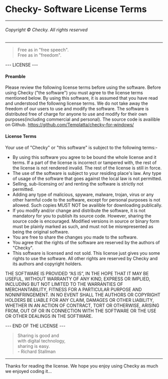 # Checky- Software License Terms 
---
###### Copyright &copy; Checky. All rights reserved ######
---

> Free as in "free speech". <br />
> Free as in "freedom".

--- LICENSE ---
#### Preamble ####
Please review the following license terms before using the software.
Before using Checky ("the software") you must agree to the license terms mentioned below. By using  this software, it is assumed that you have read and understood the following license terms. We do not take away the freedom of our users to use and modify the software. The software is distributed free of charge for anyone to use and modify for their own purposes(including commercial and personal). The source code is availible on Github.
https://github.com/Templatta/checky-for-windows/
#### License Terms ####
Your use of "Checky" or "this software" is subject to the following terms:-
- By using this software you agree to be bound the whole license and it terms. If a part of the license is incorrect or tampered with, the rest of the license is not rendered invalid. The rest of the license is still in force.
- The use of the software is subject to your residing place's law. Any type of usage of the software that goes against the local law is not permitted.
- Selling, sub-licensing or/ and renting the software is strictly not permitted.
- Adding any type of malicious, spyware, malware, trojan, virus or any other harmful code to the software, except for personal purposes is not allowed. Such copies MUST NOT be availible for downloading publically. 
- If you modify and/or change and distribute the software, it is not mandatory for you to publish its source code. However, sharing the source code is encouraged.  Modified versions in source or binary form must be plainly marked as such, and must not be misrepresented as being the original software.
- You are free to share the changes you made to the software.
- You agree that the rights of the software are reserved by the authors of "Checky".
- This software is licensed and not sold. This license just gives you some rights to use the software. All other rights are reserved by Checky and its authors and copyright holders.

THE SOFTWARE IS PROVIDED “AS IS”, IN THE HOPE THAT IT MAY BE USEFUL, WITHOUT WARRANTY OF ANY KIND, EXPRESS OR IMPLIED, INCLUDING BUT NOT LIMITED TO THE WARRANTIES OF MERCHANTABILITY, FITNESS FOR A PARTICULAR PURPOSE AND NONINFRINGEMENT. IN NO EVENT SHALL THE AUTHORS OR COPYRIGHT HOLDERS BE LIABLE FOR ANY CLAIM, DAMAGES OR OTHER LIABILITY, WHETHER IN AN ACTION OF CONTRACT, TORT OR OTHERWISE, ARISING FROM, OUT OF OR IN CONNECTION WITH THE SOFTWARE OR THE USE OR OTHER DEALINGS IN THE SOFTWARE.

--- END OF THE LICENSE ---

> Sharing is good and                                
> with digital technology,                          
> sharing is easy.                                  
>          - Richard Stallman
---
Thanks for reading the license. We hope you enjoy using Checky as much we enjoyed coding it...
